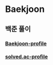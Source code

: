 # Baekjoon

## 백준 풀이

### [Baekjoon-profile](https://www.acmicpc.net/user/blink_once)
### [solved.ac-profile](https://solved.ac/profile/blink_once)
